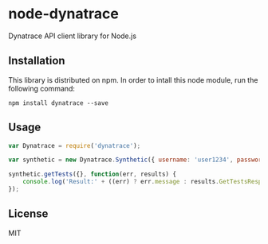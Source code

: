 # node-dynatrace
Dynatrace API client library for Node.js

## Installation
This library is distributed on npm. In order to intall this node module, run the following command:

```
npm install dynatrace --save
```

## Usage
```js
var Dynatrace = require('dynatrace');

var synthetic = new Dynatrace.Synthetic({ username: 'user1234', password: 'password1234' });

synthetic.getTests({}, function(err, results) {
	console.log('Result:' + ((err) ? err.message : results.GetTestsResponse.Monitors.Monitor[0].name));
});
```
## License
MIT